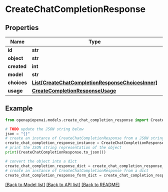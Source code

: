 # CreateChatCompletionResponse


## Properties

Name | Type | Description | Notes
------------ | ------------- | ------------- | -------------
**id** | **str** |  | 
**object** | **str** |  | 
**created** | **int** |  | 
**model** | **str** |  | 
**choices** | [**List[CreateChatCompletionResponseChoicesInner]**](CreateChatCompletionResponseChoicesInner.md) |  | 
**usage** | [**CreateCompletionResponseUsage**](CreateCompletionResponseUsage.md) |  | [optional] 

## Example

```python
from openapiopenai.models.create_chat_completion_response import CreateChatCompletionResponse

# TODO update the JSON string below
json = "{}"
# create an instance of CreateChatCompletionResponse from a JSON string
create_chat_completion_response_instance = CreateChatCompletionResponse.from_json(json)
# print the JSON string representation of the object
print(CreateChatCompletionResponse.to_json())

# convert the object into a dict
create_chat_completion_response_dict = create_chat_completion_response_instance.to_dict()
# create an instance of CreateChatCompletionResponse from a dict
create_chat_completion_response_form_dict = create_chat_completion_response.from_dict(create_chat_completion_response_dict)
```
[[Back to Model list]](../README.md#documentation-for-models) [[Back to API list]](../README.md#documentation-for-api-endpoints) [[Back to README]](../README.md)


